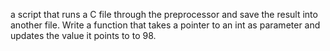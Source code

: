 a script that runs a C file through the preprocessor and save the result into another file.
Write a function that takes a pointer to an int as parameter and updates the value it points to to 98.
